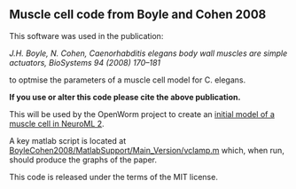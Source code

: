 Muscle cell code from Boyle and Cohen 2008
------------------------------------------

This software was used in the publication:

_J.H. Boyle, N. Cohen, Caenorhabditis elegans body wall muscles are simple actuators, BioSystems 94 (2008) 170–181_

to optmise the parameters of a muscle cell model for C. elegans.

**If you use or alter this code please cite the above publication.**

This will be used by the OpenWorm project to create an [initial model of a muscle cell in NeuroML 2](https://github.com/openworm/muscle_model/tree/master/NeuroML2).

A key matlab script is located at [BoyleCohen2008/MatlabSupport/Main_Version/vclamp.m](https://github.com/openworm/muscle_model/blob/master/BoyleCohen2008/MatlabSupport/Main_Version/vclamp.m) which, when run, should produce the graphs of the paper.

This code is released under the terms of the MIT license.


